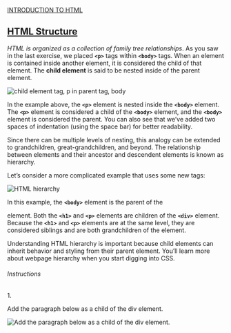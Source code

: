 <a href="http://ssqt.co/mQfpbL0"><span>INTRODUCTION TO HTML</span></a>
<h2><a href="https://www.codecademy.com/paths/web-development/tracks/learn-html-web-dev-path/modules/learn-html-elements/lessons/intro-to-html/exercises/structure-html">HTML Structure</a></h2>
<p><em>HTML is organized as a collection of family tree relationships</em>. As you saw in the last exercise, we placed <code><b>&lt;p&gt;</b></code> tags within <code><b>&lt;body&gt;</b></code> tags. When an element is contained inside another element, it is considered the child of that element. The <strong>child element</strong> is said to be nested inside of the parent element.</p>

<img src="https://cdn-images-1.medium.com/max/800/1*Xlw1ULC03dj6pyJEV9HITg.png" alt="child element tag, p in parent tag, body">

<p>In the example above, the <code><b>&lt;p&gt;</b></code> element is nested inside the <code><b>&lt;body&gt;</b></code> element. The <code><b>&lt;p&gt;</b></code> element is considered a child of the <code><b>&lt;body&gt;</b></code> element, and the <code><b>&lt;body&gt;</b></code> element is considered the parent. You can also see that we’ve added two spaces of indentation (using the space bar) for better readability.</p>

<p>Since there can be multiple levels of nesting, this analogy can be extended to grandchildren, great-grandchildren, and beyond. The relationship between elements and their ancestor and descendent elements is known as hierarchy.</p>
<p>
Let’s consider a more complicated example that uses some new tags:
</p>

<img src="https://cdn-images-1.medium.com/max/800/1*wdN2Lh_ksBMUwQQxjyRBaw.png" alt="HTML hierarchy">

<p>In this example, the <code><b>&lt;body&gt;</b></code> element is the parent of the <div> element. Both the <code><b>&lt;h1&gt;</b></code> and <code><b>&lt;p&gt;</b></code> elements are children of the <code><b>&lt;div&gt;</b></code> element. Because the <code><b>&lt;h1&gt;</b></code> and <code><b>&lt;p&gt;</b></code> elements are at the same level, they are considered siblings and are both grandchildren of the <body> element.</p>

<p>
Understanding HTML hierarchy is important because child elements can inherit behavior and styling from their parent element. You’ll learn more about webpage hierarchy when you start digging into CSS.
</p>
<h6>Instructions</h6>
1.
<p>Add the paragraph below as a child of the div element.</p>
<img src="https://cdn-images-1.medium.com/max/800/1*PTbnB7zttjMogJVDs1y45A.png" alt="Add the paragraph below as a child of the div element.">
